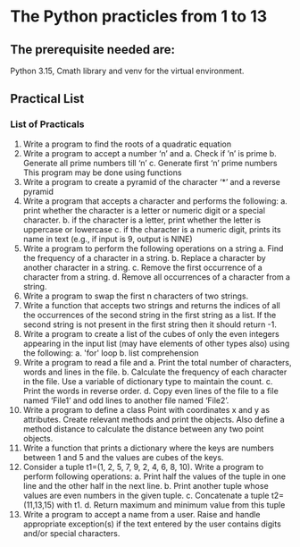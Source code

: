 # The Python practicles from 1 to 13
## The prerequisite needed are:
Python 3.15, Cmath library and venv for the virtual environment.
## Practical List
### List of Practicals
1. Write a program to find the roots of a quadratic equation
2. Write a program to accept a number ‘n’ and a. Check if ’n’ is prime b. Generate all prime
numbers till ‘n’ c. Generate first ‘n’ prime numbers This program may be done using functions
3. Write a program to create a pyramid of the character ‘*’ and a reverse pyramid
4. Write a program that accepts a character and performs the following:
a. print whether the character is a letter or numeric digit or a special character.
b. if the character is a letter, print whether the letter is uppercase or lowercase
c. if the character is a numeric digit, prints its name in text (e.g., if input is 9, output is
NINE)
5. Write a program to perform the following operations on a string
a. Find the frequency of a character in a string.
b. Replace a character by another character in a string.
c. Remove the first occurrence of a character from a string.
d. Remove all occurrences of a character from a string.
6. Write a program to swap the first n characters of two strings.
7. Write a function that accepts two strings and returns the indices of all the occurrences of the
second string in the first string as a list. If the second string is not present in the first string then
it should return -1.
8. Write a program to create a list of the cubes of only the even integers appearing in the input
list (may have elements of other types also) using the following:
a. 'for' loop
b. list comprehension
9. Write a program to read a file and
a. Print the total number of characters, words and lines in the file.
b. Calculate the frequency of each character in the file. Use a variable of dictionary type
to maintain the count.
c. Print the words in reverse order.
d. Copy even lines of the file to a file named ‘File1’ and odd lines to another file named
‘File2’.
10. Write a program to define a class Point with coordinates x and y as attributes. Create
relevant methods and print the objects. Also define a method distance to calculate the distance
between any two point objects.
11. Write a function that prints a dictionary where the keys are numbers between 1 and 5 and
the values are cubes of the keys.
12. Consider a tuple t1=(1, 2, 5, 7, 9, 2, 4, 6, 8, 10). Write a program to perform following
operations:
a. Print half the values of the tuple in one line and the other half in the next line.
b. Print another tuple whose values are even numbers in the given tuple.
c. Concatenate a tuple t2=(11,13,15) with t1.
d. Return maximum and minimum value from this tuple
13. Write a program to accept a name from a user. Raise and handle appropriate exception(s) if
the text entered by the user contains digits and/or special characters.
